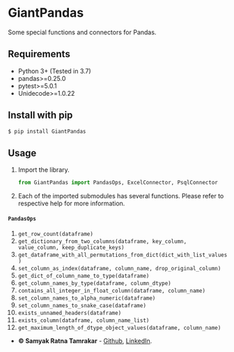 # GiantPandas
Some special functions and connectors for Pandas.

## Requirements

* Python 3+ (Tested in 3.7)
* pandas>=0.25.0
* pytest>=5.0.1
* Unidecode>=1.0.22


## Install with pip
```bash
$ pip install GiantPandas
```

## Usage
1. Import the library.
    ```python
    from GiantPandas import PandasOps, ExcelConnector, PsqlConnector
    ```
1. Each of the imported submodules has several functions. Please refer to respective help for more information.

#### ```PandasOps```

1. ```get_row_count(dataframe)```
1. ```get_dictionary_from_two_columns(dataframe, key_column, value_column, keep_duplicate_keys)```
1. ```get_dataframe_with_all_permutations_from_dict(dict_with_list_values)```
1. ```set_column_as_index(dataframe, column_name, drop_original_column)```
1. ```get_dict_of_column_name_to_type(dataframe)```
1. ```get_column_names_by_type(dataframe, column_dtype)```
1. ```contains_all_integer_in_float_column(dataframe, column_name)```
1. ```set_column_names_to_alpha_numeric(dataframe)```
1. ```set_column_names_to_snake_case(dataframe)```
1. ```exists_unnamed_headers(dataframe)```
1. ```exists_column(dataframe, column_name_list)```
1. ```get_maximum_length_of_dtype_object_values(dataframe, column_name)```



* **&copy; Samyak Ratna Tamrakar** - [Github](https://github.com/srtamrakar), [LinkedIn](https://www.linkedin.com/in/srtamrakar/).